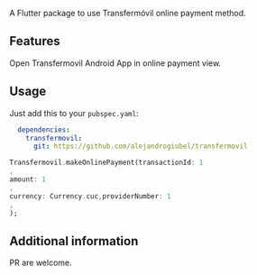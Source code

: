 A Flutter package to use Transfermóvil online payment method.

## Features

Open Transfermovil Android App in online payment view.

## Usage

Just add this to your `pubspec.yaml`:

```yaml
  dependencies:
    transfermovil:
      git: https://github.com/alejandrogiubel/transfermovil
```

```dart
Transfermovil.makeOnlinePayment(transactionId: 1
,
amount: 1
,
currency: Currency.cuc,providerNumber: 1
,
);
```

## Additional information

PR are welcome.
